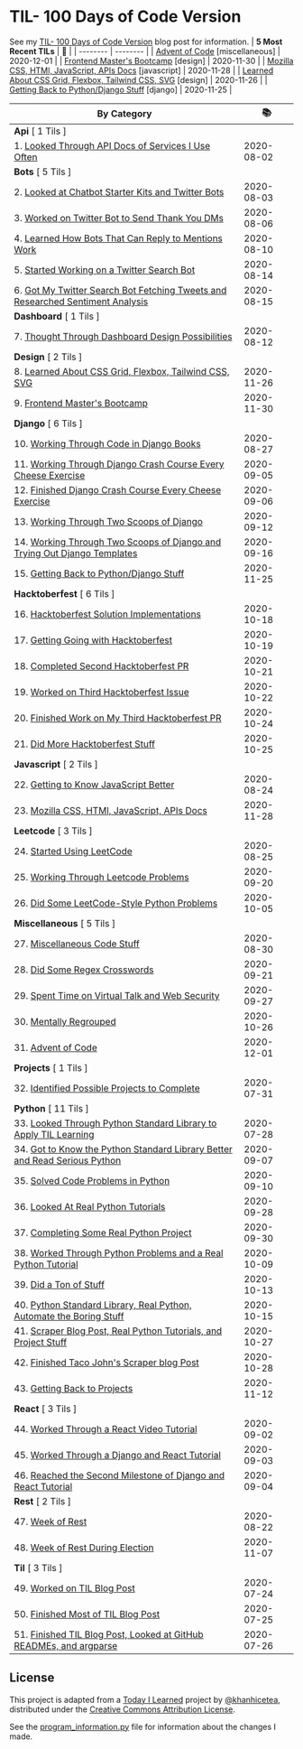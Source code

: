 # TIL- 100 Days of Code Version

See my [TIL- 100 Days of Code Version](https://github.com/KatherineMichel/portfolio/blob/master/regular-blog-posts/til-100-days-of-code-version.md) blog post for information.
| **5 Most Recent TILs** | :tada: |
| -------- | -------- |
| [Advent of Code](miscellaneous/advent-of-code.md) [miscellaneous] | 2020-12-01 |
| [Frontend Master's Bootcamp](design/frontend-masters-bootcamp.md) [design] | 2020-11-30 |
| [Mozilla CSS, HTMl, JavaScript, APIs Docs](javascript/mozilla-css-html-javascript-apis-docs.md) [javascript] | 2020-11-28 |
| [Learned About CSS Grid, Flexbox, Tailwind CSS, SVG](design/learned-about-css-grid-flexbox-tailwind-css-svg.md) [design] | 2020-11-26 |
| [Getting Back to Python/Django Stuff](django/getting-back-to-python-django-stuff.md) [django] | 2020-11-25 |

| **By Category** | :books: |
| -------- | -------- |
| **Api** [ 1 Tils ] | |
| 1. [Looked Through API Docs of Services I Use Often](api/looking-through-api-docs-of-services-i-use-often.md) | 2020-08-02 |
| **Bots** [ 5 Tils ] | |
| 2. [Looked at Chatbot Starter Kits and Twitter Bots](bots/looked-at-chatbot-starter-kits-and-twitter-bots.md) | 2020-08-03 |
| 3. [Worked on Twitter Bot to Send Thank You DMs](bots/worked-on-a-twitter-bot-to-send-thank-you-dms.md) | 2020-08-06 |
| 4. [Learned How Bots That Can Reply to Mentions Work](bots/learned-how-bots-that-can-reply-to-mentions-work.md) | 2020-08-10 |
| 5. [Started Working on a Twitter Search Bot](bots/started-working-on-a-tweet-search-bot.md) | 2020-08-14 |
| 6. [Got My Twitter Search Bot Fetching Tweets and Researched Sentiment Analysis](bots/got-my-twitter-search-bot-fetching-tweets-and-researched-sentiment-analysis.md) | 2020-08-15 |
| **Dashboard** [ 1 Tils ] | |
| 7. [Thought Through Dashboard Design Possibilities](dashboard/thought-through-dashboard-design-possibilities.md) | 2020-08-12 |
| **Design** [ 2 Tils ] | |
| 8. [Learned About CSS Grid, Flexbox, Tailwind CSS, SVG](design/learned-about-css-grid-flexbox-tailwind-css-svg.md) | 2020-11-26 |
| 9. [Frontend Master's Bootcamp](design/frontend-masters-bootcamp.md) | 2020-11-30 |
| **Django** [ 6 Tils ] | |
| 10. [Working Through Code in Django Books](django/working-through-code-in-django-books.md) | 2020-08-27 |
| 11. [Working Through Django Crash Course Every Cheese Exercise](django/working-through-django-crash-course-every-cheese-exercise.md) | 2020-09-05 |
| 12. [Finished Django Crash Course Every Cheese Exercise](django/finished-django-crash-course-every-cheese-exercise.md) | 2020-09-06 |
| 13. [Working Through Two Scoops of Django](django/working-through-two-scoops-of-django.md) | 2020-09-12 |
| 14. [Working Through Two Scoops of Django and Trying Out Django Templates](django/working-through-two-scoops-of-django-and-trying-out-django-templates.md) | 2020-09-16 |
| 15. [Getting Back to Python/Django Stuff](django/getting-back-to-python-django-stuff.md) | 2020-11-25 |
| **Hacktoberfest** [ 6 Tils ] | |
| 16. [Hacktoberfest Solution Implementations](hacktoberfest/hacktoberfest-solution-implementations.md) | 2020-10-18 |
| 17. [Getting Going with Hacktoberfest](hacktoberfest/getting-going-with-hacktoberfest.md) | 2020-10-19 |
| 18. [Completed Second Hacktoberfest PR](hacktoberfest/completed-second-hacktoberfest-pr.md) | 2020-10-21 |
| 19. [Worked on Third Hacktoberfest Issue](hacktoberfest/worked-on-third-hacktoberfest-issue.md) | 2020-10-22 |
| 20. [Finished Work on My Third Hacktoberfest PR](hacktoberfest/finished-work-on-my-third-hacktoberfest-pr.md) | 2020-10-24 |
| 21. [Did More Hacktoberfest Stuff](hacktoberfest/did-more-hacktoberfest-stuff.md) | 2020-10-25 |
| **Javascript** [ 2 Tils ] | |
| 22. [Getting to Know JavaScript Better](javascript/getting-to-know-javascript-better.md) | 2020-08-24 |
| 23. [Mozilla CSS, HTMl, JavaScript, APIs Docs](javascript/mozilla-css-html-javascript-apis-docs.md) | 2020-11-28 |
| **Leetcode** [ 3 Tils ] | |
| 24. [Started Using LeetCode](leetcode/started-using-leetcode.md) | 2020-08-25 |
| 25. [Working Through Leetcode Problems](leetcode/working-through-leetcode-problems.md) | 2020-09-20 |
| 26. [Did Some LeetCode-Style Python Problems](leetcode/did-some-leetcode-style-python-problems.md) | 2020-10-05 |
| **Miscellaneous** [ 5 Tils ] | |
| 27. [Miscellaneous Code Stuff](miscellaneous/miscellaneous-code-stuff.md) | 2020-08-30 |
| 28. [Did Some Regex Crosswords](miscellaneous/did-some-regex-crosswords.md) | 2020-09-21 |
| 29. [Spent Time on Virtual Talk and Web Security](miscellaneous/spent-time-on-virtual-talk-and-web-security.md) | 2020-09-27 |
| 30. [Mentally Regrouped](miscellaneous/mentally-regrouped.md) | 2020-10-26 |
| 31. [Advent of Code](miscellaneous/advent-of-code.md) | 2020-12-01 |
| **Projects** [ 1 Tils ] | |
| 32. [Identified Possible Projects to Complete](projects/identified-possible-projects-to-complete.md) | 2020-07-31 |
| **Python** [ 11 Tils ] | |
| 33. [Looked Through Python Standard Library to Apply TIL Learning](python/looked-through-python-standard-library-to-apply-til-learning.md) | 2020-07-28 |
| 34. [Got to Know the Python Standard Library Better and Read Serious Python](python/got-to-know-the-python-standard-library-better-and-read-serious-python.md) | 2020-09-07 |
| 35. [Solved Code Problems in Python](python/solved-code-problems-in-python.md) | 2020-09-10 |
| 36. [Looked At Real Python Tutorials](python/looked-at-real-python-tutorials.md) | 2020-09-28 |
| 37. [Completing Some Real Python Project](python/completing-some-real-python-projects.md) | 2020-09-30 |
| 38. [Worked Through Python Problems and a Real Python Tutorial](python/worked-through-python-problems-and-a-real-python-tutorial.md) | 2020-10-09 |
| 39. [Did a Ton of Stuff](python/did-a-ton-of-stuff.md) | 2020-10-13 |
| 40. [Python Standard Library, Real Python, Automate the Boring Stuff](python/python-standard-library-real-python-automate-the-boring-stuff.md) | 2020-10-15 |
| 41. [Scraper Blog Post, Real Python Tutorials, and Project Stuff](python/scraper-blog-post-real-python-tutorials-and-project-stuff.md) | 2020-10-27 |
| 42. [Finished Taco John's Scraper blog Post](python/finished-taco-johns-scraper-blog-post.md) | 2020-10-28 |
| 43. [Getting Back to Projects](python/getting-back-to-projects.md) | 2020-11-12 |
| **React** [ 3 Tils ] | |
| 44. [Worked Through a React Video Tutorial](react/worked-through-a-react-video-tutorial.md) | 2020-09-02 |
| 45. [Worked Through a Django and React Tutorial](react/worked-through-a-django-and-react-tutorial.md) | 2020-09-03 |
| 46. [Reached the Second Milestone of Django and React Tutorial](react/reached-the-second-milestone-of-django-react-tutorial.md) | 2020-09-04 |
| **Rest** [ 2 Tils ] | |
| 47. [Week of Rest](rest/week-of-rest.md) | 2020-08-22 |
| 48. [Week of Rest During Election](rest/week-of-rest-during-election.md) | 2020-11-07 |
| **Til** [ 3 Tils ] | |
| 49. [Worked on TIL Blog Post](til/worked-on-til-blog-post.md) | 2020-07-24 |
| 50. [Finished Most of TIL Blog Post](til/finished-most-of-til-blog-post.md) | 2020-07-25 |
| 51. [Finished TIL Blog Post, Looked at GitHub READMEs, and argparse](til/finished-til-blog-post-looked-at-github-readmes-and-argparse.md) | 2020-07-26 |


## License

This project is adapted from a [Today I Learned](https://github.com/khanhicetea/today-i-learned/) project by [@khanhicetea](https://github.com/khanhicetea), distributed under the [Creative Commons Attribution License](http://creativecommons.org/licenses/by/3.0/). 

See the [program_information.py](program_information.py) file for information about the changes I made.

